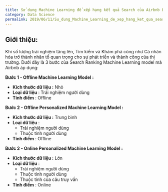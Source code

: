 ```yaml
---
title: Sử dụng Machine Learning để xếp hạng kết quả Search của Airbnb Experiences
category: Data Science
permalink: 2019/06/11/Su_dung_Machine_Learning_de_xep_hang_ket_qua_search_cua_Airbnb_Experiences
---
```


## Giới thiệu:
Khi số lượng trải nghiệm tăng lên, Tìm kiếm và Khám phá cũng như Cá nhân hóa trở thành nhân tố quan trọng cho sự phát triển 
và thành công của thị trường. Dưới đây là 3 bước của Search Ranking Machine Learning model mà Airbnb áp dụng:

**Bước 1 - Offline Machine Learning Model :**

* **Kích thước dữ liệu :** Nhỏ
* **Loại dữ liệu** : Trải nghiệm người dùng
* **Tính điểm** :  Offline


**Bước 2 - Offline Personalized Machine Learning Model :**

* **Kích thước dữ liệu :** Trung bình
* **Loại dữ liệu** : 
  * Trải nghiệm người dùng
  * Thuộc tính người dùng
* **Tính điểm** :  Offline

**Bước 2 - Online Personalized Machine Learning Model :**

* **Kích thước dữ liệu :** Lớn
* **Loại dữ liệu** : 
  * Trải nghiệm người dùng
  * Thuộc tính người dùng
  * Thuộc tính của câu truy vấn
* **Tính điểm** :  Online
